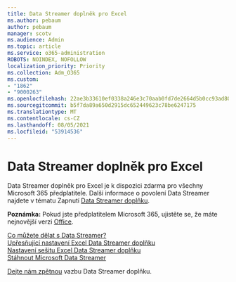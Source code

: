 ```yaml
---
title: Data Streamer doplněk pro Excel
ms.author: pebaum
author: pebaum
manager: scotv
ms.audience: Admin
ms.topic: article
ms.service: o365-administration
ROBOTS: NOINDEX, NOFOLLOW
localization_priority: Priority
ms.collection: Adm_O365
ms.custom:
- "1862"
- "9000263"
ms.openlocfilehash: 22ae3b33610ef0338a246e3c70aab0fd7de2664d5b0cc93ad80abb329430c14a
ms.sourcegitcommit: b5f7da89a650d2915dc652449623c78be6247175
ms.translationtype: MT
ms.contentlocale: cs-CZ
ms.lasthandoff: 08/05/2021
ms.locfileid: "53914536"
---
```

# <a name="data-streamer-add-in-for-excel"></a>Data Streamer doplněk pro Excel

Data Streamer doplněk pro Excel je k dispozici zdarma pro všechny Microsoft 365 předplatitele. Další informace o povolení Data Streamer najdete v tématu Zapnutí [Data Streamer doplňku](https://support.office.com/article/enable-the-data-streamer-add-in-70052b28-3b00-41e7-8ab6-8a9f142dffeb).

**Poznámka:** Pokud jste předplatitelem Microsoft 365, ujistěte se, že máte nejnovější verzi [Office](https://support.office.com/article/install-office-updates-2ab296f3-7f03-43a2-8e50-46de917611c5).

[Co můžete dělat s Data Streamer?](https://support.microsoft.com/office/what-is-data-streamer-1d52ffce-261c-4d7b-8017-89e8ee2b806f)  
[Upřesňující nastavení Excel Data Streamer doplňku](https://support.office.com/article/advanced-settings-for-excel-s-data-streamer-add-in-94cda451-880c-43c7-903c-0212ee188460)  
[Nastavení sešitu Excel Data Streamer doplňku](https://support.office.com/article/workbook-settings-for-excel-s-data-streamer-add-in-e9ca60fe-a8ef-4124-8a0a-95df7ba62998)  
[Stáhnout Microsoft Data Streamer](https://www.microsoft.com/download/details.aspx?id=56976)

[Dejte nám zpětnou](https://edusupport.microsoft.com/support?product_id=hacking_STEM&session=9654f308-da1c-4bc2-a6f5-b5faf7a99bbc&auth=1&nf=1&fromAR=1) vazbu Data Streamer doplňku.